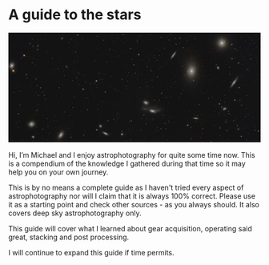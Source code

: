 # A guide to the stars

![Markarian's Chain](markarians.jpg)

Hi, I’m Michael and I enjoy astrophotography for quite some time now. This is a compendium of the knowledge I gathered during that time so it may help you on your own journey.

This is by no means a complete guide as I haven't tried every aspect of astrophotography nor will I claim that it is  always 100% correct. Please use it as a starting point and check other sources - as you always should. It also covers deep sky astrophotography only.

This guide will cover what I learned about gear acquisition, operating said great, stacking and post processing.

I will continue to expand this guide if time permits. 
